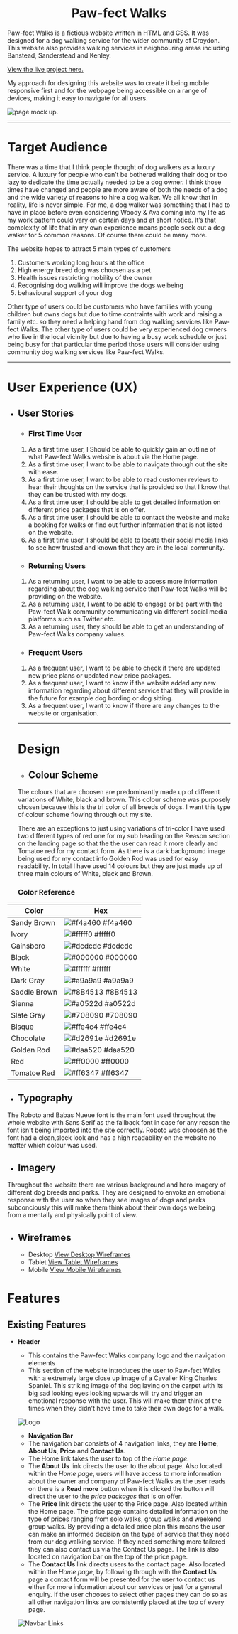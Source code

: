 <h1 align="center">Paw-fect Walks</h1>

Paw-fect Walks is a fictious website written in HTML and CSS. It was designed for a dog walking service for the wider community of Croydon. This website also provides walking services in neighbouring areas including Banstead, Sanderstead and Kenley. 

[View the live project here.](https://joycey83.github.io/Paw-fect-Walks/)

My approach for designing this website was to create it being mobile responsive first and for the webpage being accessible on a range of devices, making it easy to navigate for all users.


![page mock up.](assets/images/final-mock-up.PNG)

-----
# Target Audience


There was a time that I think people thought of dog walkers as a luxury service.  A luxury for people who can’t be bothered walking their dog or too lazy to dedicate the time actually needed to be a dog owner.  I think those times have changed and people are more aware of both the needs of a dog and the wide variety of reasons to hire a dog walker.
We all know that in reality, life is never simple.   For me, a dog walker was something that I had to have in place before even considering Woody & Ava coming into my life as my work pattern could vary on certain days and at short notice. It’s that complexity of life that in my own experience means people seek out a dog walker for 5 common reasons. Of course there could be many more.

The website hopes to attract 5 main types of customers

1. Customers working long hours at the office
2. High energy breed dog was choosen as a pet
3. Health issues restricting mobility of the owner
4. Recognising dog walking will improve the dogs welbeing
5. behavioural support of your dog


Other  type of users could be customers who have families with young children but owns dogs but due to time contraints with work and raising a family etc. so they need a helping hand from dog walking services like Paw-fect Walks. The other type of users could be very experienced dog owners who live in the local vicinity but due to having a busy work schedule or just being busy for that particular time period those users will consider using community dog walking services like Paw-fect Walks. 

-----
# User Experience (UX)

+ ## User Stories

    - ### First Time User
    1. As a first time user, I Should be able to quickly gain an outline of what Paw-fect Walks website is about via the Home page.
    2. As a first time user, I want to be able to navigate through out the site with ease.
    3. As a first time user, I want to be able to read customer reviews to hear their thoughts on the service that is provided so that I know that they can be trusted with my dogs.
    4. As a first time user, I should be able to get detailed information on different price packages that is on offer.
    5. As a first time user, I should be able to contact the website and make a booking for walks or find out further information that is not listed on the website.
    6. As a first time user, I should be able to locate their social media links to see how trusted and known that they are in the local community.

    - ### Returning Users
    1. As a returning user, I want to be able to access more information regarding about the dog walking service that Paw-fect Walks will be providing on the website.
    2. As a returning user, I want to be able to engage or be part with the Paw-fect Walk community communicating via different social media platforms such as Twitter etc.
    3. As a returning user, they should be able to get an understanding of Paw-fect Walks company values.
    - ### Frequent Users
    1. As a frequent user, I want to be able to check if there are updated new price plans or updated new price packages.
    2. As a frequent user, I want to know if the website added any new information regarding about different service that they will provide in the future for example dog bording or dog sitting.
    3. As a frequent user, I want to know if there are any changes to the website or organisation.
    
    ---
    # Design
    
    
    + ## Colour Scheme
    The colours that are choosen are predominantly made up of different variations of White, black and brown. This colour scheme was purposely chosen because this is the tri color of all breeds of dogs. I want this type of colour scheme flowing through out my site.

    There are an exceptions to just using variations of tri-color  I have used two different types of red one for my sub heading on the Reason section on the landing page so that the the user can read it more clearly and Tomatoe red for my contact form. As there is a dark background image being used for my contact info Golden Rod was used for easy readability. In total I have used 14 colours but they are just made up of three main colours of White, black and Brown. 

    ### Color Reference

| Color             | Hex                                                                |
| ----------------- | ------------------------------------------------------------------ |
| Sandy Brown   |  ![#f4a460](assets/images/color-1.JPG) #f4a460 |
| Ivory         |  ![#fffff0](assets/images/color-2.JPG) #fffff0 |
| Gainsboro     |  ![#dcdcdc](assets/images/color-3.JPG) #dcdcdc |
| Black         |  ![#000000](assets/images/color-4.JPG) #000000 |
| White         |  ![#ffffff](assets/images/color-5.JPG) #ffffff |
| Dark Gray     |  ![#a9a9a9](assets/images/color-6.JPG) #a9a9a9 |
| Saddle Brown  |  ![#8B4513](assets/images/color-7.JPG) #8B4513 |
| Sienna        |  ![#a0522d](assets/images/color-8.JPG) #a0522d |
| Slate Gray    |  ![#708090](assets/images/color-9.JPG) #708090 |
| Bisque        |  ![#ffe4c4](assets/images/color-10.JPG) #ffe4c4 |
| Chocolate     |  ![#d2691e](assets/images/color-11.JPG) #d2691e |
| Golden Rod    |  ![#daa520](assets/images/color-12.JPG) #daa520 |
| Red           |  ![#ff0000](assets/images/color-13.JPG) #ff0000 |
| Tomatoe Red   |  ![#ff6347](assets/images/color-14.JPG) #ff6347 |


+ ## Typography
The Roboto and Babas Nueue font is the main font used throughout the whole website with Sans Serif as the fallback font in case for any reason the font isn't being imported into the site correctly. Roboto was choosen as the font had a clean,sleek look and has a high readability on the website no matter which colour was used.

+ ## Imagery
Throughout the website there are various background and hero imagery of different dog breeds and parks. They are designed to envoke an emotional response with the user so when they see images of dogs and parks subconciously this will make them think about their own dogs welbeing from a mentally and physically point of view.

+ ## Wireframes


  * Desktop
  [View Desktop Wireframes](assets/images/desktop-wireframes.jpg)
  * Tablet
  [View Tablet Wireframes](assets/images/tablet-wireframes.jpg)
  * Mobile
  [View Mobile Wireframes](assets/images/mobile-wireframes.jpg)

# Features
## Existing Features

* **Header**
  * This contains the Paw-fect Walks company logo and the navigation elements
  * This section of the website introduces the user to Paw-fect Walks with a extremely large close up image of a
  Cavalier King Charles Spaniel. This striking image of the dog laying on the carpet with its big sad looking eyes looking upwards will try and trigger an emotional response with the user. This will make them think of the times when they didn't have time to take their own dogs for a walk.

  ![Logo](assets/images/logo.JPG)
  

  * **Navigation Bar**
  * The navigation bar consists of 4 navigation links, they are **Home**, **About Us**, **Price** and **Contact Us**.
  * The Home link takes the user to top of the *Home page*.
  * The **About Us** link directs the user to the about page. Also located within the *Home page*, users will have access to more information about the owner and company of Paw-fect Walks as the user reads on there is a **Read more** button when it is clicked the button will direct the user to the *price packages* that is on offer.
  * The **Price** link directs the user to the Price page. Also located within the Home page. The price page contains detailed information on the type of prices ranging from solo walks, group walks and weekend group walks. By providing a detailed price plan this means the user can make an informed decision on the type of service that they need from our dog walking service. If they need something more tailored they can also contact us via the Contact Us page. The link is also located on navigation bar on the top of the price page.
  * The **Contact Us** link directs users to the contact page. Also located within the *Home page*, by following through with the **Contact Us** page a contact form will be presented for the user to contact us either for more information about our services or just for a general enquiry. If the user chooses to select other pages they can do so as all other navigation links are consistently placed at the top of every page.



  ![Navbar Links](assets/images/navbar-links.JPG)
  










